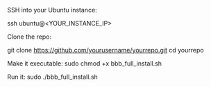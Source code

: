 
SSH into your Ubuntu instance:

ssh ubuntu@<YOUR_INSTANCE_IP>


Clone the repo:

git clone https://github.com/yourusername/yourrepo.git
cd yourrepo


Make it executable:
sudo chmod +x bbb_full_install.sh


Run it:
sudo ./bbb_full_install.sh
